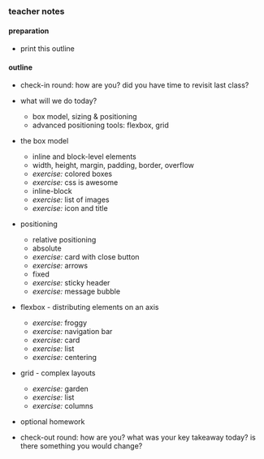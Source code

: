 ### teacher notes

#### preparation

- print this outline

#### outline

- check-in round: how are you? did you have time to revisit last class?
- what will we do today?

  - box model, sizing & positioning
  - advanced positioning tools: flexbox, grid

- the box model

  - inline and block-level elements
  - width, height, margin, padding, border, overflow
  - _exercise:_ colored boxes
  - _exercise:_ css is awesome
  - inline-block
  - _exercise:_ list of images
  - _exercise:_ icon and title

- positioning

  - relative positioning
  - absolute
  - _exercise:_ card with close button
  - _exercise:_ arrows
  - fixed
  - _exercise:_ sticky header
  - _exercise:_ message bubble

- flexbox - distributing elements on an axis

  - _exercise:_ froggy
  - _exercise:_ navigation bar
  - _exercise:_ card
  - _exercise:_ list
  - _exercise:_ centering

- grid - complex layouts

  - _exercise:_ garden
  - _exercise:_ list
  - _exercise:_ columns

- optional homework
- check-out round: how are you? what was your key takeaway today? is there something you would change?
